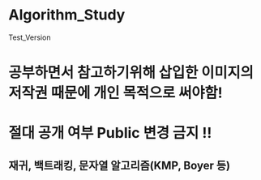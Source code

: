 # Algorithm_Study
Test_Version

# 공부하면서 참고하기위해 삽입한 이미지의 저작권 때문에 개인 목적으로 써야함!
# 절대 공개 여부 Public 변경 금지 !!


## 재귀, 백트래킹, 문자열 알고리즘(KMP, Boyer 등)
